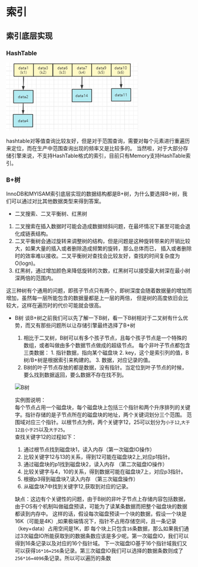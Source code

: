 # 索引

## 索引底层实现

### HashTable
![hashtable](../../img/mysql/hashtable.PNG)  

hashtable对等值查询比较友好，但是对于范围查询，需要对每个元素进行重遍历来定位，而在生产中范围查询出现的频率又是比较多的。
当然啦，对于大部分存储引擎来说，不支持HashTable格式的索引，目前只有Memory支持HashTable索引。

### B+树 
InnoDB和MYISAM索引底层实现的数据结构都是B+树，为什么要选择B+树，我们可以通过对比其他数据类型来得到答案。
- 二叉搜索、二叉平衡树、红黑树

 1. 二叉搜索在插入数据时可能会造成数据倾斜问题，在最坏情况下甚至可能会退化成链表结构。
 2. 二叉平衡树会通过旋转来调整树的结构，但是问题是这种旋转带来的开销比较大，如果大量的插入或者删除造成频繁的旋转，那么总体而已， 插入或者删除时的效率难以接收。二叉平衡树对查找会比较友好，查找的时间复杂度为O(logn)。
 3. 红黑树，通过增加颜色来降低旋转的次数，红黑树可以接受最大树深在最小树深两倍的范围内。

这三种树有个通用的问题，即孩子节点只有两个，即树深度会随着数据量的增加而增加，虽然每一层所能包含的数据量都是上一层的两倍， 但是树的高度依旧会比较大，这样在遍历时的代价可能就会很高。

- B树 
  谈B+树之前我们可以先了解一下B树，看一下B树相对于二叉树有什么优势，而又有那些问题所以让存储引擎最终选择了B+树
 
  1. 相比于二叉树，B树可以有多个孩子节点，且每个孩子节点是一个特殊的数组，或者叫做由多个数据节点做成的超级节点。
  每个非叶子节点都包含三类数据：    1. 指针数据，指向某个磁盘块 2. key，这个是索引列的值，B树/B+树是根据索引来构建的。 3. 数据，对应记录的值。
  2. B树的叶子节点存放的都是数据，没有指针。当定位到叶子节点的时候，要么找到数据返回，要么数据不存在找不到。   

  ![B树](../../img/mysql/B树.PNG)

  实例图说明：  
  每个节点占用一个磁盘块，每个磁盘块上包括三个指针和两个升序排列的关键字。指针存储的是子节点所在的磁盘块的地址，两个关键词划分三个范围。
  范围域对应三个指针。以根节点为例，两个关键字12，25可以划分为`小于12`,`大于12且小于25`以及`大于25`。  
  查找关键字12的过程如下：  
  1. 通过根节点找到磁盘块1，读入内存（第一次磁盘IO操作）
  2. 比较关键字12与13的关系，得到12可能在磁盘块2上,对应p1指针。
  3. 通过磁盘块的p1找到磁盘块2，读入内存 （第二次磁盘IO操作）
  4. 比较关键字与4，10的关系，得到数据可能在磁盘块7上，对应p3指针。
  5. 根据p3得到磁盘块7,读入内存 （第三次磁盘操作）
  6. 从磁盘块7中找到关键字12,获取到对应的记录。
  
  缺点：这边有个关键性的问题，由于B树的非叶子节点上存储内容包括数据，由于OS有个机制叫做磁盘预读，可能为了读某条数据而把整个磁盘块的数据都读到内存中。
  这样的话，假设每次磁盘预读一个块的数据，假设一个块是16K（可能是4K）,如果极端情况下，指针不占用存储空间，且一条记录（key+data）占用空间是1K，即
  每个块上只包含`16`条数据，那么如果我们通过3次磁盘IO所能获取到的数据条数应该是多少呢。第一次磁盘IO，我们可以得到16条记录以及对应的16个指针域。
  下一次磁盘IO基于16个指针域我们又可以获得`16*16=256`条记录。第三次磁盘IO我们可以选择的数据条数则成了`256*16=4096`条记录。所以可以遍历的条数
  

    
   
